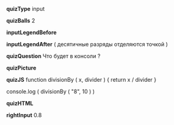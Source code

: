 ____quizType____
input

____quizBalls____
2

____inputLegendBefore____


____inputLegendAfter____
( десятичные разряды отделяются точкой )

____quizQuestion____
Что будет в консоли ?

____quizPicture____


____quizJS____
function divisionBy ( x, divider ) {
    return x / divider
}

console.log (
    divisionBy ( "8", 10 )
)

____quizHTML____


____rightInput____
0.8
